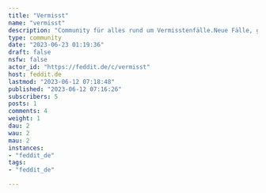```yaml
---
title: "Vermisst" 
name: "vermisst"
description: "Community für alles rund um Vermisstenfälle.Neue Fälle, gelöste Fälle, Coldcases - Alles ist hier willkommen.Bitte geht respektvoll mit den Fällen und deren betroffenen um. "
type: community
date: "2023-06-23 01:19:36"
draft: false
nsfw: false
actor_id: "https://feddit.de/c/vermisst"
host: feddit.de
lastmod: "2023-06-12 07:18:48"
published: "2023-06-12 07:16:26"
subscribers: 5
posts: 1
comments: 4
weight: 1
dau: 2
wau: 2
mau: 2
instances:
- "feddit_de"
tags: 
- "feddit_de"

---
```

